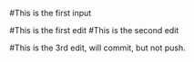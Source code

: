#This is the first input

#This is the first edit
#This is the second edit

#This is the 3rd edit, will commit, but not push.